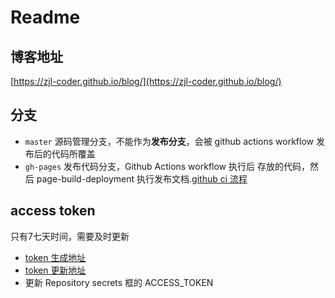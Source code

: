 # Readme

## 博客地址
[https://zjl-coder.github.io/blog/](https://zjl-coder.github.io/blog/)

## 分支
- `master` 源码管理分支，不能作为**发布分支**，会被 github actions workflow 发布后的代码所覆盖
- `gh-pages` 发布代码分支，Github Actions workflow 执行后 存放的代码，然后 page-build-deployment 执行发布文档.[github ci 流程](https://github.com/zjl-coder/blog/actions)

## access token
只有7七天时间，需要及时更新  

- [token 生成地址](https://github.com/settings/tokens)
- [token 更新地址](https://github.com/zjl-coder/blog/settings/secrets/actions)
- 更新 Repository secrets 框的 ACCESS_TOKEN
